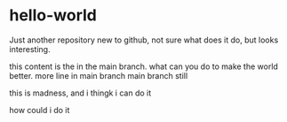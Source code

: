 # hello-world
Just another repository
new to github, not sure what does it do, but looks interesting. 

this content is the in the main branch. 
what can you do to make the world better.
more line in main branch
main branch still

this is madness, and i thingk i can do it 

how could i do it 